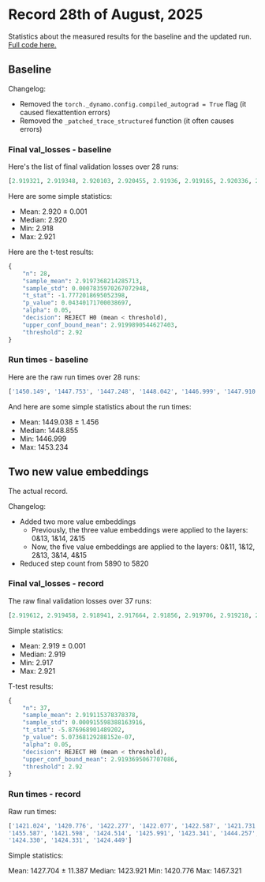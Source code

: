 # Record 28th of August, 2025

Statistics about the measured results for the baseline and the updated run. [Full code here.](https://github.com/snimu/modded-nanogpt-experiments/tree/main/experiments/00003-value-embeddings)

## Baseline

Changelog:

- Removed the `torch._dynamo.config.compiled_autograd = True` flag (it caused flexattention errors)
- Removed the `_patched_trace_structured` function (it often causes errors)

### Final val_losses - baseline

Here's the list of final validation losses over 28 runs:

```python
[2.919321, 2.919348, 2.920103, 2.920455, 2.91936, 2.919165, 2.920336, 2.919816, 2.919747, 2.918579, 2.920533, 2.920729, 2.918076, 2.919458, 2.920759, 2.919738, 2.92073, 2.919327, 2.919639, 2.91942, 2.920585, 2.920464, 2.918828, 2.919279, 2.920514, 2.919351, 2.918162, 2.920809]
```

Here are some simple statistics:

- Mean:     2.920 ± 0.001
- Median:   2.920
- Min:      2.918
- Max:      2.921

Here are the t-test results:

```python
{
    "n": 28,
    "sample_mean": 2.9197368214285713,
    "sample_std": 0.0007835970267072948,
    "t_stat": -1.7772018695052398,
    "p_value": 0.04340171700038697,
    "alpha": 0.05,
    "decision": REJECT H0 (mean < threshold),
    "upper_conf_bound_mean": 2.9199890544627403,
    "threshold": 2.92
}
```

### Run times - baseline

Here are the raw run times over 28 runs:

```python
['1450.149', '1447.753', '1447.248', '1448.042', '1446.999', '1447.910', '1447.621', '1447.163', '1448.034', '1448.266', '1448.380', '1447.248', '1448.169', '1451.810', '1448.287', '1449.739', '1449.761', '1453.234', '1449.403', '1450.164', '1448.897', '1450.096', '1449.720', '1449.535', '1449.472', '1448.813', '1450.895', '1450.256']
```

And here are some simple statistics about the run times:

- Mean:     1449.038 ± 1.456
- Median:   1448.855
- Min:      1446.999
- Max:      1453.234

## Two new value embeddings

The actual record.

Changelog:

- Added two more value embeddings
  - Previously, the three value embeddings were applied to the layers: 0&13, 1&14, 2&15
  - Now, the five value embeddings are applied to the layers: 0&11, 1&12, 2&13, 3&14, 4&15
- Reduced step count from 5890 to 5820

### Final val_losses - record

The raw final validation losses over 37 runs:

```python
[2.919612, 2.919458, 2.918941, 2.917664, 2.91856, 2.919706, 2.919218, 2.918082, 2.919345, 2.920486, 2.919293, 2.917286, 2.921162, 2.919861, 2.917587, 2.919488, 2.919955, 2.919172, 2.919245, 2.918839, 2.918381, 2.919301, 2.917944, 2.919178, 2.918395, 2.920141, 2.918754, 2.918432, 2.919958, 2.91978, 2.919916, 2.919711, 2.918025, 2.919342, 2.920571, 2.917387, 2.919093]
```

Simple statistics:

- Mean:     2.919 ± 0.001
- Median:   2.919
- Min:      2.917
- Max:      2.921

T-test results:

```python
{
    "n": 37,
    "sample_mean": 2.919115378378378,
    "sample_std": 0.000915598388163916,
    "t_stat": -5.876968901489202,
    "p_value": 5.07368129288152e-07,
    "alpha": 0.05,
    "decision": REJECT H0 (mean < threshold),
    "upper_conf_bound_mean": 2.9193695067707086,
    "threshold": 2.92
}
```

### Run times - record

Raw run times:

```python
['1421.024', '1420.776', '1422.277', '1422.077', '1422.587', '1421.731', '1421.276', '1421.190', '1421.335', '1421.321', '1421.373', '1430.659', '1424.760', '1423.293', '1421.603', '1422.789', '1422.489',
'1455.587', '1421.598', '1424.514', '1425.991', '1423.341', '1444.257', '1465.063', '1428.880', '1430.782', '1435.003', '1426.705', '1423.921', '1424.339', '1423.867', '1423.950', '1424.241', '1467.321', 
'1424.330', '1424.331', '1424.449']
```

Simple statistics:

Mean:     1427.704 ± 11.387
Median:   1423.921
Min:      1420.776
Max:      1467.321
